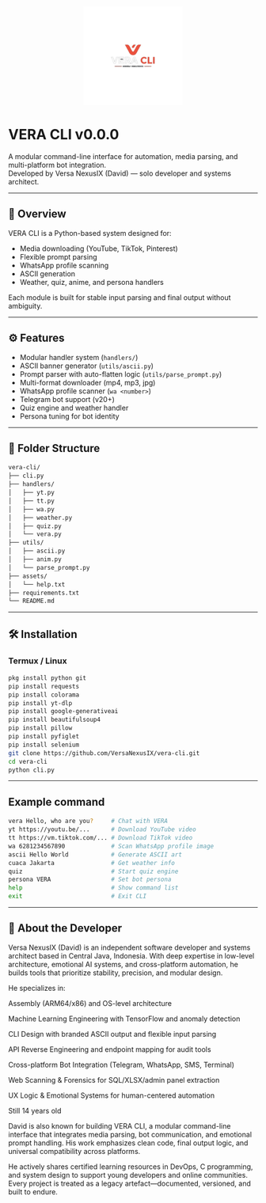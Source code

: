 <!-- Logo -->
<p align="center">
  <img src="Img/Lucid_Origin_buatkan_saya_logo_dengan_nama_VERA_CLI_dan_berika_2.png" alt="Img/Lucid_Origin_buatkan_saya_logo_dengan_nama_VERA_CLI_dan_berika_2.png" width="200"/>
</p>

# VERA CLI v0.0.0

A modular command-line interface for automation, media parsing, and multi-platform bot integration.  
Developed by Versa NexusIX (David) — solo developer and systems architect.

---

## 📌 Overview

VERA CLI is a Python-based system designed for:

- Media downloading (YouTube, TikTok, Pinterest)
- Flexible prompt parsing
- WhatsApp profile scanning
- ASCII generation
- Weather, quiz, anime, and persona handlers

Each module is built for stable input parsing and final output without ambiguity.

---

## ⚙️ Features

- Modular handler system (`handlers/`)
- ASCII banner generator (`utils/ascii.py`)
- Prompt parser with auto-flatten logic (`utils/parse_prompt.py`)
- Multi-format downloader (mp4, mp3, jpg)
- WhatsApp profile scanner (`wa <number>`)
- Telegram bot support (v20+)
- Quiz engine and weather handler
- Persona tuning for bot identity

---

## 📁 Folder Structure

```bash
vera-cli/
├── cli.py
├── handlers/
│   ├── yt.py
│   ├── tt.py
│   ├── wa.py
│   ├── weather.py
│   ├── quiz.py
│   └── vera.py
├── utils/
│   ├── ascii.py
│   ├── anim.py
│   └── parse_prompt.py
├── assets/
│   └── help.txt
├── requirements.txt
└── README.md
```

---

## 🛠️ Installation

### Termux / Linux

```bash
pkg install python git
pip install requests
pip install colorama
pip install yt-dlp
pip install google-generativeai
pip install beautifulsoup4
pip install pillow
pip install pyfiglet
pip install selenium
git clone https://github.com/VersaNexusIX/vera-cli.git
cd vera-cli
python cli.py
```

---
## Example command
```bash
vera Hello, who are you?     # Chat with VERA
yt https://youtu.be/...      # Download YouTube video
tt https://vm.tiktok.com/... # Download TikTok video
wa 6281234567890             # Scan WhatsApp profile image
ascii Hello World            # Generate ASCII art
cuaca Jakarta                # Get weather info
quiz                         # Start quiz engine
persona VERA                 # Set bot persona
help                         # Show command list
exit                         # Exit CLI
```

---

## 👤 About the Developer

Versa NexusIX (David) is an independent software developer and systems architect based in Central Java, Indonesia. With deep expertise in low-level architecture, emotional AI systems, and cross-platform automation, he builds tools that prioritize stability, precision, and modular design.

He specializes in:

Assembly (ARM64/x86) and OS-level architecture

Machine Learning Engineering with TensorFlow and anomaly detection

CLI Design with branded ASCII output and flexible input parsing

API Reverse Engineering and endpoint mapping for audit tools

Cross-platform Bot Integration (Telegram, WhatsApp, SMS, Terminal)

Web Scanning & Forensics for SQL/XLSX/admin panel extraction

UX Logic & Emotional Systems for human-centered automation

Still 14 years old

David is also known for building VERA CLI, a modular command-line interface that integrates media parsing, bot communication, and emotional prompt handling. His work emphasizes clean code, final output logic, and universal compatibility across platforms.

He actively shares certified learning resources in DevOps, C programming, and system design to support young developers and online communities. Every project is treated as a legacy artefact—documented, versioned, and built to endure.
